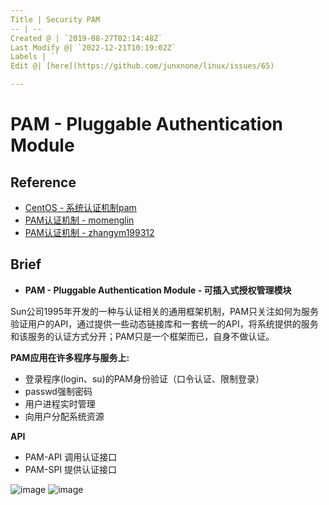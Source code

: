 ```yaml
---
Title | Security PAM
-- | --
Created @ | `2019-08-27T02:14:48Z`
Last Modify @| `2022-12-21T10:19:02Z`
Labels | ``
Edit @| [here](https://github.com/junxnone/linux/issues/65)

---
```

# PAM - Pluggable Authentication Module

## Reference
- [CentOS - 系统认证机制pam](https://baijiahao.baidu.com/s?id=1616480029377047639&wfr=spider&for=pc)
- [PAM认证机制 - momenglin](https://www.cnblogs.com/momenglin/p/8486069.html)
- [PAM认证机制 - zhangym199312](https://blog.csdn.net/zhangym199312/article/details/78021998)



## Brief
- **PAM - Pluggable Authentication Module - 可插入式授权管理模块**

Sun公司1995年开发的一种与认证相关的通用框架机制，PAM只关注如何为服务验证用户的API，通过提供一些动态链接库和一套统一的API，将系统提供的服务和该服务的认证方式分开；PAM只是一个框架而已，自身不做认证。

**PAM应用在许多程序与服务上:**
- 登录程序(login、su)的PAM身份验证（口令认证、限制登录）
- passwd强制密码
- 用户进程实时管理
- 向用户分配系统资源


**API**
- PAM-API 调用认证接口
- PAM-SPI 提供认证接口

![image](https://user-images.githubusercontent.com/2216970/63736054-71c64b00-c8b4-11e9-9686-6dd17ae21ceb.png)
![image](https://user-images.githubusercontent.com/2216970/63736113-97ebeb00-c8b4-11e9-8a66-744d3811c4c1.png)

